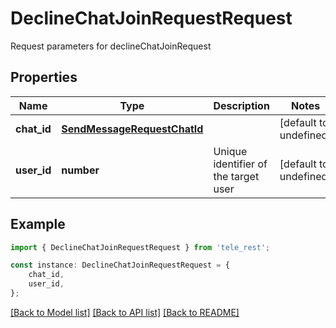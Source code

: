 # DeclineChatJoinRequestRequest

Request parameters for declineChatJoinRequest

## Properties

Name | Type | Description | Notes
------------ | ------------- | ------------- | -------------
**chat_id** | [**SendMessageRequestChatId**](SendMessageRequestChatId.md) |  | [default to undefined]
**user_id** | **number** | Unique identifier of the target user | [default to undefined]

## Example

```typescript
import { DeclineChatJoinRequestRequest } from 'tele_rest';

const instance: DeclineChatJoinRequestRequest = {
    chat_id,
    user_id,
};
```

[[Back to Model list]](../README.md#documentation-for-models) [[Back to API list]](../README.md#documentation-for-api-endpoints) [[Back to README]](../README.md)
